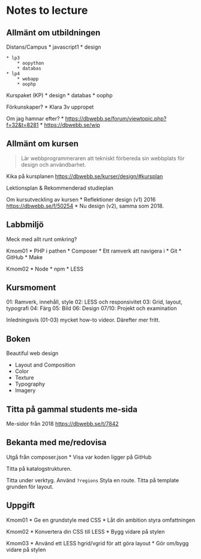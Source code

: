 Notes to lecture
=================================



Allmänt om utbildningen
---------------------------------

Distans/Campus
    * javascript1
    * design

    * lp3
        * oopython
        * databas
    * lp4
        * webapp
        * oophp

Kurspaket (KP)
    * design
    * databas
    * oophp

Förkunskaper?
    * Klara 3v uppropet

Om jag hamnar efter?
    * https://dbwebb.se/forum/viewtopic.php?f=32&t=8281
    * https://dbwebb.se/wip




Allmänt om kursen
---------------------------------

> Lär webbprogrammeraren att tekniskt förbereda sin webbplats för design och användbarhet.

Kika på kursplanen https://dbwebb.se/kurser/design/#kursplan

Lektionsplan & Rekommenderad studieplan

Om kursutveckling av kursen
    * Reflektioner design (v1) 2016 https://dbwebb.se/f/50254
    * Nu design (v2), samma som 2018.




Labbmiljö
---------------------------------

Meck med allt runt omkring?

Kmom01
    * PHP i pathen
    * Composer
    * Ett ramverk att navigera i
    * Git
    * GitHub
    * Make

Kmom02
    * Node
    * npm
    * LESS




Kursmoment
---------------------------------

01: Ramverk, innehåll, style
02: LESS och responsivitet
03: Grid, layout, typografi
04: Färg
05: Bild
06: Design
07/10: Projekt och examination

Inledningsvis (01-03) mycket how-to videor. Därefter mer fritt.




Boken
---------------------------------

Beautiful web design

* Layout and Composition
* Color
* Texture
* Typography
* Imagery




Titta på gammal students me-sida
---------------------------------

Me-sidor från 2018 https://dbwebb.se/t/7842




Bekanta med me/redovisa
---------------------------------

Utgå från composer.json
    * Visa var koden ligger på GitHub

Titta på katalogstrukturen.

Titta under verktyg.
Använd `?regions`
Styla en route.
Titta på template grunden för layout.




Uppgift
---------------------------------

Kmom01
    * Ge en grundstyle med CSS
    * Låt din ambition styra omfattningen

Kmom02
    * Konvertera din CSS till LESS
    * Bygg vidare på stylen

Kmom03
    * Använd ett LESS hgrid/vgrid för att göra layout
    * Gör om/bygg vidare på stylen
